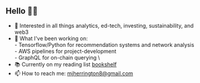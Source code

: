 ## Hello 👋🏼

- 🤝 Interested in all things analytics, ed-tech, investing, sustainability, and web3
- 🌱 What I've been working on: \
          - Tensorflow/Python for recommendation systems and network analysis \
          - AWS pipelines for project-development \
          - GraphQL for on-chain querying \
- 📚 Currently on my reading list [bookshelf](https://www.goodreads.com/review/list/144484786?shelf=)
- 📫 How to reach me: [mjherrington8@gmail.com](mailto:mjherrington8@gmail.com)

<!---
linkparabole/linkparabole is a ✨ special ✨ repository because its `README.md` (this file) appears on your GitHub profile.
You can click the Preview link to take a look at your changes.
--->
